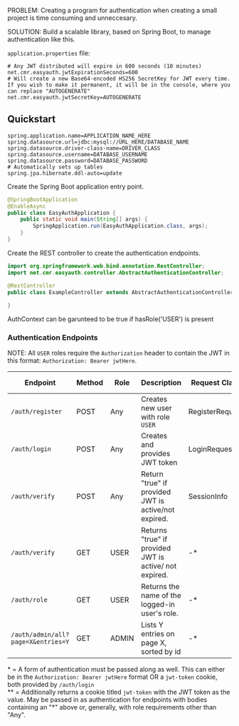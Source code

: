 PROBLEM: Creating a program for authentication when creating a small project is time consuming and unneccesary.

SOLUTION: Build a scalable library, based on Spring Boot, to manage authentication like this. 

`application.properties` file:
```properties
# Any JWT distributed will expire in 600 seconds (10 minutes) 
net.cmr.easyauth.jwtExpirationSeconds=600
# Will create a new Base64-encoded HS256 SecretKey for JWT every time. If you wish to make it permanent, it will be in the console, where you can replace "AUTOGENERATE"
net.cmr.easyauth.jwtSecretKey=AUTOGENERATE
```

## Quickstart

```properties
spring.application.name=APPLICATION_NAME_HERE
spring.datasource.url=jdbc:mysql://URL_HERE/DATABASE_NAME
spring.datasource.driver-class-name=DRIVER_CLASS
spring.datasource.username=DATABASE_USERNAME
spring.datasource.password=DATABASE_PASSWORD
# Automatically sets up tables
spring.jpa.hibernate.ddl-auto=update

```

Create the Spring Boot application entry point.
```java
@SpringBootApplication
@EnableAsync
public class EasyAuthApplication {
    public static void main(String[] args) {
        SpringApplication.run(EasyAuthApplication.class, args);
    }
}
```
Create the REST controller to create the authentication endpoints.
```java
import org.springframework.web.bind.annotation.RestController;
import net.cmr.easyauth.controller.AbstractAuthenticationController;

@RestController
public class ExampleController extends AbstractAuthenticationController {
    
}
```
AuthContext can be garunteed to be true if hasRole('USER') is present

### Authentication Endpoints

NOTE: All `USER` roles require the `Authorization` header to contain the JWT in this format: `Authorization: Bearer jwtHere`.
<table>
  <thead>
    <tr>
      <th>Endpoint</th>
      <th>Method</th>
      <th>Role</th>
      <th>Description</th>
      <th>Request Class</th>
      <th>Response Class</th>
    </tr>
  </thead>
  <tbody>
    <tr>
      <td><code>/auth/register</code></td>
      <td>POST</td>
      <td>Any</td>
      <td>Creates new user with role <code>USER</code></td>
      <td>RegisterRequest</td>
      <td>String (T/F)</td>
    </tr>
    <tr>
      <td><code>/auth/login</code></td>
      <td>POST</td>
      <td>Any</td>
      <td>Creates and provides JWT token</td>
      <td>LoginRequest</td>
      <td>SessionInfo**</td>
    </tr>
    <tr>
      <td><code>/auth/verify</code></td>
      <td>POST</td>
      <td>Any</td>
      <td>Return "true" if provided JWT is active/not expired.</td>
      <td>SessionInfo</td>
      <td>String (T/F)</td>
    </tr>
    <tr>
      <td><code>/auth/verify</code></td>
      <td>GET</td>
      <td>USER</td>
      <td>Returns "true" if provided JWT is active/ not expired.</td>
      <td>-*</td>
      <td>String (T/F)</td>
    </tr>
    <tr>
      <td><code>/auth/role</code></td>
      <td>GET</td>
      <td>USER</td>
      <td>Returns the name of the logged-in user's role.</td>
      <td>-*</td>
      <td>String (Role)</td>
    </tr>
    <tr>
      <td><code>/auth/admin/all?page=X&entries=Y</code></td>
      <td>GET</td>
      <td>ADMIN</td>
      <td>Lists Y entries on page X, sorted by id</td>
      <td>-*</td>
      <td>Login (List)</td>
    </tr>
  </tbody>
</table>

\* = A form of authentication must be passed along as well. This can either be in the `Authorization: Bearer jwtHere` format OR a `jwt-token` cookie, both provided by `/auth/login`
<br>
\*\* = Additionally returns a cookie titled `jwt-token` with the JWT token as the value. May be passed in as authentication for endpoints with bodies containing an "\*" above or, generally, with role requirements other than "Any".